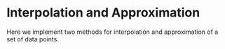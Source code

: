# Interpolation and Approximation

Here we implement two methods for interpolation and approximation of a set of data points.
